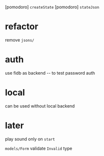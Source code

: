 [pomodoro] `createState`
[pomodoro] `stateJson`

# refactor

remove `jsons/`

# auth

use fidb as backend -- to test password auth

# local

can be used without local backend

# later

play sound only on `start`

`models/Form` validate `Invalid` type
